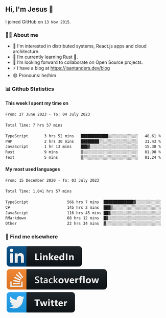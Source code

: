 ## Hi, I'm Jesus 👋

I joined GitHub on `13 Nov 2015`.

<!-- Talking about you -->

### 👨‍💻 About me

- 👦 I'm interested in distributed systems, React.js apps and cloud architecture.
- 🌱 I’m currently learning Rust 🦀.
- 👯 I’m looking forward to collaborate on Open Source projects.
- ⚡️ I have a blog at <https://jsantanders.dev/blog>
- 😄 Pronouns: he/him

### 📊 Github Statistics

#### This week I spent my time on

<!--START_SECTION:weekly-->

```txt
From: 27 June 2023 - To: 04 July 2023

Total Time: 7 hrs 57 mins

TypeScript       3 hrs 52 mins   ████████████░░░░░░░░░░░░░   48.61 %
PHP              2 hrs 30 mins   ████████░░░░░░░░░░░░░░░░░   31.43 %
JavaScript       1 hr 13 mins    ███▓░░░░░░░░░░░░░░░░░░░░░   15.30 %
Rust             9 mins          ▒░░░░░░░░░░░░░░░░░░░░░░░░   01.98 %
Text             5 mins          ▒░░░░░░░░░░░░░░░░░░░░░░░░   01.24 %
```

<!--END_SECTION:weekly-->

#### My most used languages

<!--START_SECTION:alltime-->

```txt
From: 15 December 2020 - To: 03 July 2023

Total Time: 1,041 hrs 57 mins

TypeScript                 566 hrs 7 mins  █████████████▓░░░░░░░░░░░   54.33 %
C#                         145 hrs 2 mins  ███▒░░░░░░░░░░░░░░░░░░░░░   13.92 %
JavaScript                 116 hrs 45 mins ██▓░░░░░░░░░░░░░░░░░░░░░░   11.21 %
RMarkdown                  68 hrs 12 mins  █▓░░░░░░░░░░░░░░░░░░░░░░░   06.55 %
Other                      22 hrs 34 mins  ▓░░░░░░░░░░░░░░░░░░░░░░░░   02.17 %
```

<!--END_SECTION:alltime-->

### 📢 Find me elsewhere

<p>
  <a target="_blank" href="https://linkedin.com/in/jsantanders">
    <img src="https://github.com/jsantanders/jsantanders/blob/master/img/linkedin.svg" alt="LinkedIn" style="vertical-align:top; margin:4px">
  </a>
  
  <a target="_blank" href="https://stackoverflow.com/users/7318331/jesus-santander">
    <img src="https://github.com/jsantanders/jsantanders/blob/master/img/stackoverflow.svg" alt="StackOverflow" style="vertical-align:top; margin:4px">
  </a>
  
  <a target="_blank" href="http://twitter.com/jsantanders">
    <img src="https://github.com/jsantanders/jsantanders/blob/master/img/twitter.svg" alt="Twitter" style="vertical-align:top; margin:4px">
  </a>
</p>
